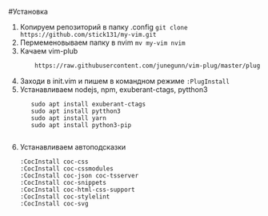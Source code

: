 #Установка
1. Копируем репозиторий в папку .config
```git clone https://github.com/stick131/my-vim.git```
2. Пермеменовываем папку в nvim
   ```mv my-vim nvim```
3. Качаем vim-plub
   ```sh -c 'curl -fLo "${XDG_DATA_HOME:-$HOME/.local/share}"/nvim/site/autoload/plug.vim --create-dirs \
       https://raw.githubusercontent.com/junegunn/vim-plug/master/plug.vim'```
4. Заходи в init.vim и пишем в командном режиме `:PlugInstall`
5. Устанавливаем nodejs, npm, exuberant-ctags, pytthon3
   ```sudo pat install nodejs
      sudo apt install exuberant-ctags
      sudo apt install pytthon3
      sudo apt install yarn
      sudo apt install python3-pip
      
   ```
6. Устанавливаем автоподсказки
   ```:CocInstall coc-emmet
   :CocInstall coc-css
   :CocInstall coc-cssmodules
   :CocInstall coc-json coc-tsserver
   :CocInstall coc-snippets
   :CocInstall coc-html-css-support
   :CocInstall coc-stylelint
   :CocInstall coc-svg
   ```


